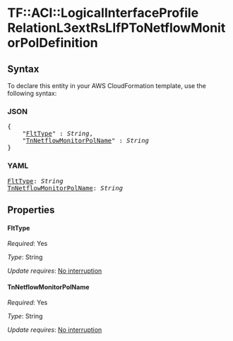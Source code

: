 # TF::ACI::LogicalInterfaceProfile RelationL3extRsLIfPToNetflowMonitorPolDefinition

## Syntax

To declare this entity in your AWS CloudFormation template, use the following syntax:

### JSON

<pre>
{
    "<a href="#flttype" title="FltType">FltType</a>" : <i>String</i>,
    "<a href="#tnnetflowmonitorpolname" title="TnNetflowMonitorPolName">TnNetflowMonitorPolName</a>" : <i>String</i>
}
</pre>

### YAML

<pre>
<a href="#flttype" title="FltType">FltType</a>: <i>String</i>
<a href="#tnnetflowmonitorpolname" title="TnNetflowMonitorPolName">TnNetflowMonitorPolName</a>: <i>String</i>
</pre>

## Properties

#### FltType

_Required_: Yes

_Type_: String

_Update requires_: [No interruption](https://docs.aws.amazon.com/AWSCloudFormation/latest/UserGuide/using-cfn-updating-stacks-update-behaviors.html#update-no-interrupt)

#### TnNetflowMonitorPolName

_Required_: Yes

_Type_: String

_Update requires_: [No interruption](https://docs.aws.amazon.com/AWSCloudFormation/latest/UserGuide/using-cfn-updating-stacks-update-behaviors.html#update-no-interrupt)

